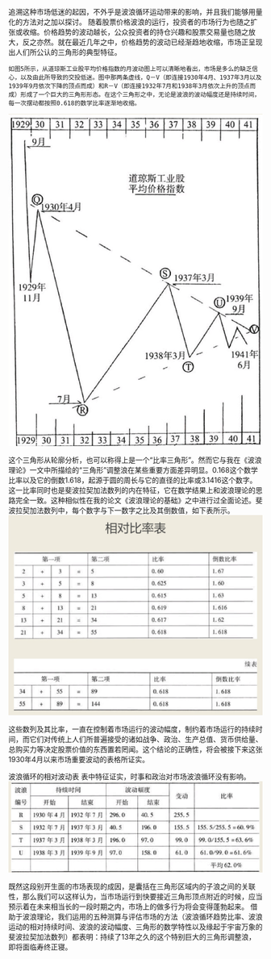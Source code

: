 追溯这种市场低迷的起因，不外乎是波浪循环运动带来的影响，并且我们能够用量化的方法对之加以探讨。
随着股票价格波浪的运行，投资者的市场行为也随之扩张或收缩。价格趋势的波动越长，公众投资者的持仓兴趣和股票交易量也随之放大，反之亦然。就在最近几年之中，价格趋势的波动已经渐趋地收缩，市场正呈现出人们所公认的三角形的典型特征。

```
如图5所示，从道琼斯工业股平均价格指数的月波动图上可以清晰地看出，市场是多么的缺乏信心，以及由此所导致的交投低迷。图中那两条虚线，Q－V（即连接1930年4月、1937年3月以及1939年9月依次下降的顶点而成）和R－V（即连接1932年7月和1938年3月依次上升的顶点而成）形成了一个巨大的三角形形态。在这个三角形之中，无论是波浪的波动幅度还是持续时间，每一次摆动都按照0.618的数学比率逐渐地收缩。
```
![](./img/3.jpg)

这个三角形从轮廓分析，也可以称得上是一个“比率三角形”。然而它与我在《波浪理论》一文中所描绘的“三角形”调整浪在某些重要方面差异明显。0.168这个数学比率以及它的倒数1.618，起源于圆的周长与它的直径的比率或3.1416这个数字。这一比率同时也是斐波拉契加法数列的内在特征，它在数学结果上和波浪理论的思路完全一致。这种相似性在我的论文《波浪理论的基础》之中进行过全面论述。斐波拉契加法数列中，每个数字与下一数字之比及其倒数值，如下表所示。
![](./img/4.jpg)

这些数列及其比率，一直在控制着市场运行的波动幅度，制约着市场运行的持续时间，而它们对传统上人们所普遍接受的诸如战争、政治、生产总值、货币供给量、总购买力等决定股票价值的东西置若罔闻。这个结论的正确性，将会被接下来这张1930年4月以来市场重要波动的表格所证实。

波浪循环的相对波动表
表中特征证实，时事和政治对市场波浪循环没有影响。
![](./img/5.jpg)

既然这段别开生面的市场表现的成因，是囊括在三角形区域内的子浪之间的关联性，那么我们可以这样认为，当市场运行到快要接近三角形顶点附近的时候，应当预示着在未来相当长的一段时期之内，市场上的做多行为将会变得蓬勃起来。
借助于波浪理论，我们运用的五种测算与评估市场的方法（波浪循环趋势比率、波浪运动的相对持续时间、波浪的波动幅度、三角形的数学特性以及缘起于宇宙万象的斐波拉契加法数列）都表明：持续了13年之久的这个特别巨大的三角形调整浪，即将面临寿终正寝。